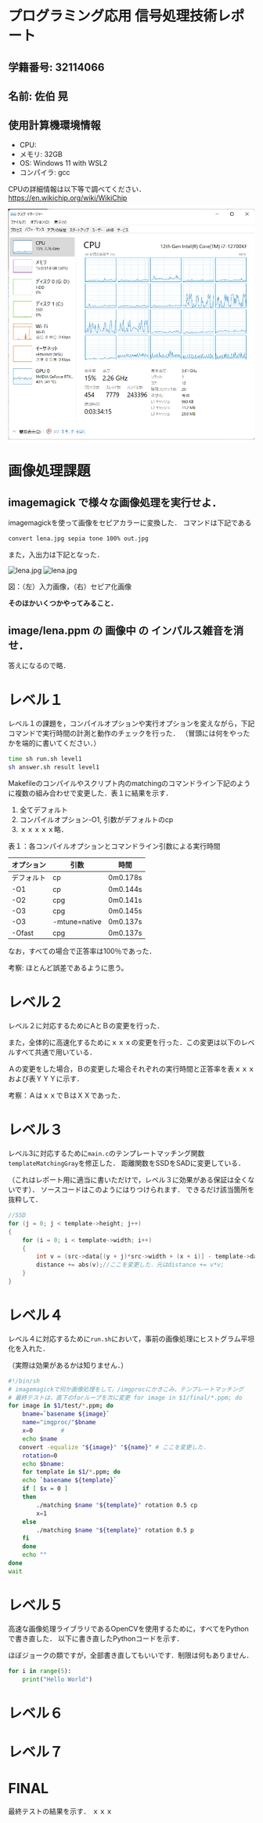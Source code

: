 # プログラミング応用 信号処理技術レポート

## 学籍番号: 32114066

## 名前: 佐伯 晃

## 使用計算機環境情報

* CPU: 
* メモリ: 32GB
* OS: Windows 11 with WSL2
* コンパイラ: gcc

CPUの詳細情報は以下等で調べてください．
https://en.wikichip.org/wiki/WikiChip

![image-20220606235512470](programming_ouyou_imgproc-32114066.assets/image-20220606235512470.png)

# 画像処理課題

## imagemagick で様々な画像処理を実行せよ．

imagemagickを使って画像をセピアカラーに変換した．
コマンドは下記である

```bash
convert lena.jpg sepia tone 100% out.jpg
```

また，入出力は下記となった．

<img src="lena.jpg" alt="lena.jpg" width="300px">
<img src="sepia.jpg" alt="lena.jpg" width="300px">

図：（左）入力画像，（右）セピア化画像

**そのほかいくつかやってみること．**

## image/lena.ppm の 画像中 の インパルス雑音を消せ．

答えになるので略．

# レベル１

レベル１の課題を，コンパイルオプションや実行オプションを変えながら，下記コマンドで実行時間の計測と動作のチェックを行った．
（冒頭には何をやったかを端的に書いてください．）

```bash
time sh run.sh level1
sh answer.sh result level1
```

Makefileのコンパイルやスクリプト内のmatchingのコマンドライン下記のように複数の組み合わせで変更した．表１に結果を示す．

1. 全てデフォルト
2. コンパイルオプション-O1, 引数がデフォルトのcp
3. ｘｘｘｘｘ略．

表１：各コンパイルオプションとコマンドライン引数による実行時間

| オプション  | 引数            | 時間       |
| ------ | ------------- | -------- |
| デフォルト  | cp            | 0m0.178s |
| -O1    | cp            | 0m0.144s |
| -O2    | cpg           | 0m0.141s |
| -O3    | cpg           | 0m0.145s |
| -O3    | -mtune=native | 0m0.137s |
| -Ofast | cpg           | 0m0.137s |

なお，すべての場合で正答率は100％であった．

考察: ほとんど誤差であるように思う。

# レベル２

レベル２に対応するためにAとＢの変更を行った．

また，全体的に高速化するためにｘｘｘの変更を行った．この変更は以下のレベルすべて共通で用いている．

Ａの変更をした場合，Ｂの変更した場合それぞれの実行時間と正答率を表ｘｘｘおよび表ＹＹＹに示す．

考察：ＡはｘｘでＢはＸＸであった．

# レベル３

レベル3に対応するために`main.c`のテンプレートマッチング関数`templateMatchingGray`を修正した．
距離関数をSSDをSADに変更している．

（これはレポート用に適当に書いただけで，レベル３に効果がある保証は全くないです）．
ソースコードはこのようにはりつけられます．
できるだけ該当箇所を抜粋して．

```c
//SSD
for (j = 0; j < template->height; j++)
{
    for (i = 0; i < template->width; i++)
    {
        int v = (src->data[(y + j)*src->width + (x + i)] - template->data[j*template->width + i]);
        distance += abs(v);//ここを変更した．元はdistance += v*v;
    }
}
```

# レベル４

レベル４に対応するために`run.sh`において，事前の画像処理にヒストグラム平坦化を入れた．

（実際は効果があるかは知りません．）

```sh
#!/bin/sh
# imagemagickで何か画像処理をして，/imgprocにかきこみ，テンプレートマッチング
# 最終テストは，直下のforループを次に変更 for image in $1/final/*.ppm; do
for image in $1/test/*.ppm; do
    bname=`basename ${image}`
    name="imgproc/"$bname
    x=0        #
    echo $name
   convert -equalize "${image}" "${name}" # ここを変更した．
    rotation=0
    echo $bname:
    for template in $1/*.ppm; do
    echo `basename ${template}`
    if [ $x = 0 ]
    then
        ./matching $name "${template}" rotation 0.5 cp 
        x=1
    else
        ./matching $name "${template}" rotation 0.5 p 
    fi
    done
    echo ""
done
wait
```

# レベル５

高速な画像処理ライブラリであるOpenCVを使用するために，すべてをPythonで書き直した．
以下に書き直したPythonコードを示す．

ほぼジョークの類ですが，全部書き直してもいいです．制限は何もありません．

```py
for i in range(5):
    print("Hello World")
```

# レベル６

# レベル７

# FINAL

最終テストの結果を示す．
ｘｘｘ
